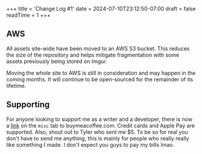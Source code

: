 +++
title = 'Change Log #1'
date = 2024-07-10T23:12:50-07:00
draft = false
readTime = 1
+++

## AWS

All assets site-wide have been moved to an AWS S3 bucket. This reduces the size of the repository and helps mitigate fragmentation with some assets previously being stored on Imgur. 

Moving the whole site to AWS is still in consideration and may happen in the coming months. It will continue to be open-sourced for the remainder of its lifetime.

## Supporting

For anyone looking to support me as a writer and a developer, there is now a [link](/misc#support-me) on the `misc` tab to buymeacoffee.com. Credit cards and Apple Pay are supported. Also, shout out to Tyler who sent me $5. To be so for real you don't have to send me anything, this is mainly for people who really really like something I made. I don't expect you guys to pay my bills lmao.

